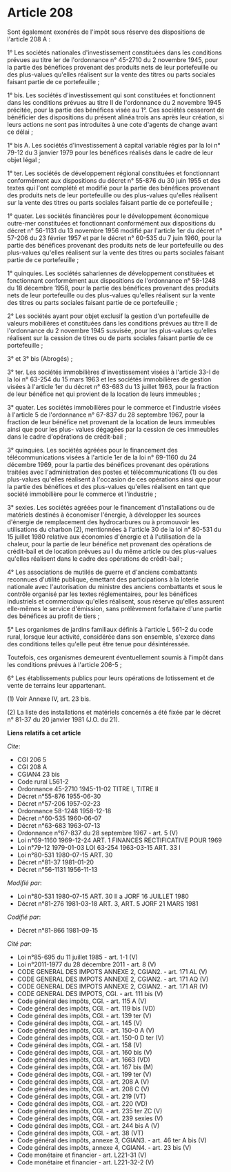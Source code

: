 # Article 208

Sont également exonérés de l'impôt sous réserve des dispositions de l'article 208 A :

1° Les sociétés nationales d'investissement constituées dans les conditions prévues au titre Ier de l'ordonnance n° 45-2710
du 2 novembre 1945, pour la partie des bénéfices provenant des produits nets de leur portefeuille ou des plus-values qu'elles
réalisent sur la vente des titres ou parts sociales faisant partie de ce portefeuille ;

1° bis. Les sociétés d'investissement qui sont constituées et fonctionnent dans les conditions prévues au titre II de
l'ordonnance du 2 novembre 1945 précitée, pour la partie des bénéfices visée au 1°. Ces sociétés cesseront de bénéficier des
dispositions du présent alinéa trois ans après leur création, si leurs actions ne sont pas introduites à une cote d'agents de
change avant ce délai ;

1° bis A. Les sociétés d'investissement à capital variable régies par la loi n° 79-12 du 3 janvier 1979 pour les bénéfices
réalisés dans le cadre de leur objet légal ;

1° ter. Les sociétés de développement régional constituées et fonctionnant conformément aux dispositions du décret n° 55-876
du 30 juin 1955 et des textes qui l'ont complété et modifié pour la partie des bénéfices provenant des produits nets de leur
portefeuille ou des plus-values qu'elles réalisent sur la vente des titres ou parts sociales faisant partie de ce
portefeuille ;

1° quater. Les sociétés financières pour le développement économique outre-mer constituées et fonctionnant conformément aux
dispositions du décret n° 56-1131 du 13 novembre 1956 modifié par l'article 1er du décret n° 57-206 du 23 février 1957 et par
le décret n° 60-535 du 7 juin 1960, pour la partie des bénéfices provenant des produits nets de leur portefeuille ou des
plus-values qu'elles réalisent sur la vente des titres ou parts sociales faisant partie de ce portefeuille ;

1° quinquies. Les sociétés sahariennes de développement constituées et fonctionnant conformément aux dispositions de
l'ordonnance n° 58-1248 du 18 décembre 1958, pour la partie des bénéfices provenant des produits nets de leur portefeuille ou
des plus-values qu'elles réalisent sur la vente des titres ou parts sociales faisant partie de ce portefeuille ;

2° Les sociétés ayant pour objet exclusif la gestion d'un portefeuille de valeurs mobilières et constituées dans les
conditions prévues au titre II de l'ordonnance du 2 novembre 1945 susvisée, pour les plus-values qu'elles réalisent sur la
cession de titres ou de parts sociales faisant partie de ce portefeuille ;

3° et 3° bis (Abrogés) ;

3° ter. Les sociétés immobilières d'investissement visées à l'article 33-I de la loi n° 63-254 du 15 mars 1963 et les
sociétés immobilières de gestion visées à l'article 1er du décret n° 63-683 du 13 juillet 1963, pour la fraction de leur
bénéfice net qui provient de la location de leurs immeubles ;

3° quater. Les sociétés immobilières pour le commerce et l'industrie visées à l'article 5 de l'ordonnance n° 67-837 du 28
septembre 1967, pour la fraction de leur bénéfice net provenant de la location de leurs immeubles ainsi que pour les plus-
values dégagées par la cession de ces immeubles dans le cadre d'opérations de crédit-bail ;

3° quinquies. Les sociétés agréées pour le financement des télécommunications visées à l'article 1er de la loi n° 69-1160 du
24 décembre 1969, pour la partie des bénéfices provenant des opérations traitées avec l'administration des postes et
télécommunications (1) ou des plus-values qu'elles réalisent à l'occasion de ces opérations ainsi que pour la partie des
bénéfices et des plus-values qu'elles réalisent en tant que société immobilière pour le commerce et l'industrie ;

3° sexies. Les sociétés agréées pour le financement d'installations ou de matériels destinés à économiser l'énergie, à
développer les sources d'énergie de remplacement des hydrocarbures ou à promouvoir les utilisations du charbon (2),
mentionnées à l'article 30 de la loi n° 80-531 du 15 juillet 1980 relative aux économies d'énergie et à l'utilisation de la
chaleur, pour la partie de leur bénéfice net provenant des opérations de crédit-bail et de location prévues au I du même
article ou des plus-values qu'elles réalisent dans le cadre des opérations de crédit-bail ;

4° Les associations de mutilés de guerre et d'anciens combattants reconnues d'utilité publique, émettant des participations à
la loterie nationale avec l'autorisation du ministre des anciens combattants et sous le contrôle organisé par les textes
réglementaires, pour les bénéfices industriels et commerciaux qu'elles réalisent, sous réserve qu'elles assurent elle-mêmes
le service d'émission, sans prélèvement forfaitaire d'une partie des bénéfices au profit de tiers ;

5° Les organismes de jardins familiaux définis à l'article L 561-2 du code rural, lorsque leur activité, considérée dans son
ensemble, s'exerce dans des conditions telles qu'elle peut être tenue pour désintéressée.

Toutefois, ces organismes demeurent éventuellement soumis à l'impôt dans les conditions prévues à l'article 206-5 ;

6° Les établissements publics pour leurs opérations de lotissement et de vente de terrains leur appartenant.

(1) Voir Annexe IV, art. 23 bis.

(2) La liste des installations et matériels concernés a été fixée par le décret n° 81-37 du 20 janvier 1981 (J.O. du 21).

**Liens relatifs à cet article**

_Cite_:

  - CGI 206 5
  - CGI 208 A
  - CGIAN4 23 bis
  - Code rural L561-2
  - Ordonnance 45-2710 1945-11-02 TITRE I, TITRE II
  - Décret n°55-876 1955-06-30
  - Décret n°57-206 1957-02-23
  - Ordonnance 58-1248 1958-12-18
  - Décret n°60-535 1960-06-07
  - Décret n°63-683 1963-07-13
  - Ordonnance n°67-837 du 28 septembre 1967 - art. 5 (V)
  - Loi n°69-1160 1969-12-24 ART. 1 FINANCES RECTIFICATIVE POUR 1969
  - Loi n°79-12 1979-01-03 LOI 63-254 1963-03-15 ART. 33 I
  - Loi n°80-531 1980-07-15 ART. 30
  - Décret n°81-37 1981-01-20
  - Décret n°56-1131 1956-11-13

_Modifié par_:

  - Loi n°80-531 1980-07-15 ART. 30 II a JORF 16 JUILLET 1980
  - Décret n°81-276 1981-03-18 ART. 3, ART. 5 JORF 21 MARS 1981

_Codifié par_:

  - Décret n°81-866 1981-09-15

_Cité par_:

  - Loi n°85-695 du 11 juillet 1985 - art. 1-1 (V)
  - Loi n°2011-1977 du 28 décembre 2011 - art. 8 (V)
  - CODE GENERAL DES IMPOTS ANNEXE 2, CGIAN2. - art. 171 AL (V)
  - CODE GENERAL DES IMPOTS ANNEXE 2, CGIAN2. - art. 171 AQ (V)
  - CODE GENERAL DES IMPOTS ANNEXE 2, CGIAN2. - art. 171 AR (V)
  - CODE GENERAL DES IMPOTS, CGI. - art. 111 bis (V)
  - Code général des impôts, CGI. - art. 115 A (V)
  - Code général des impôts, CGI. - art. 119 bis (VD)
  - Code général des impôts, CGI. - art. 139 ter (V)
  - Code général des impôts, CGI. - art. 145 (V)
  - Code général des impôts, CGI. - art. 150-0 A (V)
  - Code général des impôts, CGI. - art. 150-0 D ter (V)
  - Code général des impôts, CGI. - art. 158 (V)
  - Code général des impôts, CGI. - art. 160 bis (V)
  - Code général des impôts, CGI. - art. 1663 (VD)
  - Code général des impôts, CGI. - art. 167 bis (M)
  - Code général des impôts, CGI. - art. 199 ter (V)
  - Code général des impôts, CGI. - art. 208 A (V)
  - Code général des impôts, CGI. - art. 208 C (V)
  - Code général des impôts, CGI. - art. 219 (VT)
  - Code général des impôts, CGI. - art. 220 (VD)
  - Code général des impôts, CGI. - art. 235 ter ZC (V)
  - Code général des impôts, CGI. - art. 239 sexies (V)
  - Code général des impôts, CGI. - art. 244 bis A (V)
  - Code général des impôts, CGI. - art. 38 (VT)
  - Code général des impôts, annexe 3, CGIAN3. - art. 46 ter A bis (V)
  - Code général des impôts, annexe 4, CGIAN4. - art. 23 bis (V)
  - Code monétaire et financier - art. L221-31 (V)
  - Code monétaire et financier - art. L221-32-2 (V)
